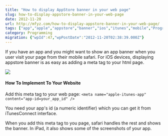 ```yaml
---
title: "How to display AppStore banner in your web page"
slug: how-to-display-appstore-banner-in-your-web-page
date: 2012-11-20
url: http://mfyz.com/how-to-display-appstore-banner-in-your-web-page/
tags: ["app","apple","appstore","banner","ios","itunes","mobile","Programming"]
category: Programming
migration: {"wpId":47,"wpPostDate":"2012-11-20T02:38:39.000Z"}
---
```


If you have an app and you might want to show an app banner when you user visit your page from their mobile safari. For iOS devices, displaying appstore banner is as easy as adding a meta tag to your html page.

![](/images/archive/en/2020/05/appstorebar_tzexos.png?fit=640%2C470&ssl=1)

#### How To Implement To Your Website

Add this meta tag to your web page: `<meta name="apple-itunes-app" content="app-id=your_app_id" />`

You need your app's id (a numeric identifier) which you can get it from iTunesConnect interface.

When you add this meta tag to you page, safari handles the rest and shows the banner. In iPad, it also shows some of the screenshots of your app.